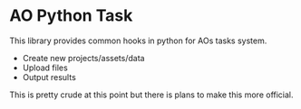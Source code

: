 
# AO Python Task

This library provides common hooks in python for AOs tasks system.

- Create new projects/assets/data
- Upload files
- Output results


This is pretty crude at this point but there is plans to make this more official.